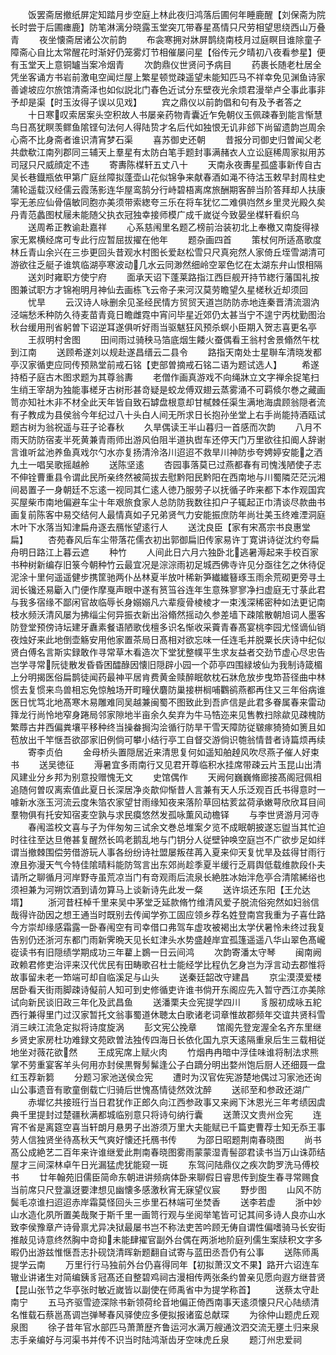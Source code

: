 <!-- { "loadSidebar": true } -->
　　饭罢斋居撤纸屏定知踏月步空庭上林此夜归鸿落后圃何年睡鹿醒【刘保斋为院长时尝于后圃瘗鹿】防笔淋漓分晓露玉堂突兀带春星髙情只尺劳相望思绕西山万叠青
　　夜坐懐斋居诸公次前韵
　　布衾寒拥对牀屏鹊绕南枝月过庭瞑目谁除童子障斋心自比太常醒花时渐好仍笼雾灯节相催屡问星【俗传元夕晴初八夜看参星】便有玉堂天上意铜罏当案冷烟青
　　次韵鼎仪世贤问予病目
　　药裹长随老杜居全凭坐客诵方书岩前激电空闻烂屋上繁星顿觉疎遥望未能知匹马不祥幸免见渊鱼诗家善谑坡应尔旅馆清斋泽也如似説北门春色近试分东壁夜光余烦君漫举卢仝事此事非予却是渠【时玉汝得子误以见戏】
　　宾之鼎仪以前韵倡和句有及予者答之
　　十日寒叹索居案头空积故人书屡亲药物青囊近乍免朝仪玉佩疎春到能言惭慧鸟日髙犹瞑羡鳏鱼隂铿句法何人得陆贽才名后代如独恨无讥非郐下尚留遗韵岂周余心斋不比身斋者谁识清宵梦石渠
　　喜苏御史还朝
　　昔报分司御史归曽闻父老共歔欷江南列郡同三辅天上羣星有太防白笔手题封事满赭衣人立讼庭稀周家拟用苏司冦只尺威顔定不违
　　寄夀陈楳轩五丈八十
　　天南永夜夀星孤盛事新传自古吴长巷鐡瓶依甲第广庭丝障拟蓬壶山花似锦争来献春酒如渑不待沽玉敕早封周柱史蒲轮遥载汉经儒云霞荡影连华屋鸾鹄分行峙碧梧离席旅酬期客醉当阶答拜却人扶康寜无恙应仙骨僖敏同胞亦美须带索緫夸三乐在将车犹忆二难俱岿然乡里灵光殿久矣丹青范蠡图杖屦未能随父执衣冠独幸接师模广成千嵗従今致晏坐楳轩看织乌
　　送周希正教谕赴嘉祥
　　心系慈闱里名题乙榜前治装初北上奉檄又南旋得禄家无累横经席可专此行应暂屈拔擢在他年
　　题杂画四首
　　策杖何所适髙歌度林丘青山余兴在三歩更回头昔观水村图长爱赵松雪只尺真宛然人家倚丘垤雪湖清可游欲往乏艇子谁筑临湖亭寒波动几水云同渺然细岭空翠色忆在太湖东弁山恨相隔
　　送刘时雍职方使宁府
　　面承天诏下蓬莱路指江西巨舰开持节緫行藩国礼按图兼试职方才锦袍明月神仙去画栋飞云帝子来河汉莫劳瞻望久星槎秋近却须回
　　忧旱
　　云汉诗人咏删余见圣经民情方贸贸天道岂防防赤地连秦晋清流涸汭泾端愁禾种防久待麦苗青竟日瞻雌霓中宵问毕星近郊仍太甚当宁不遑宁丙枕勤图治秋台缓用刑省躬曽下诏逆耳遂俱听好雨当驱魃狂风预杀螟小臣期入贺志喜更名亭
　　王叔明村舍图
　　田间雨过骑秧马箔底烟生餧火蚕偶看王翁村舍景翛然午枕到江南
　　送顾希遂刘以规赴遂昌缙云二县令
　　路指天南处士星聨车清晓发都亭汉家循吏应同传预熟堂前戒石铭【吏部曽摘戒石铭二语为题试选人】
　　希遂持栢子庭古木图求题为其尊翁夀
　　老僧作画真游戏不向绳牀立文字禅余捉笔扫生绡王宰胡为独能事槎牙古树形甚竒疑是蛟龙傅双翅云蒸雾涌不可羁倐尔巻之藏画笥亦知社木非不材全此天年皆自致石罅盘根意却甘樲棘任渠生满地海虞顾翁隠者流有子教成为县侯翁今年纪过八十头白人间无所求日长抱孙坐堂上右手尚能持酒瓯试题古树为翁祝遥与荘子论春秋
　　久旱偶读王半山暮归一首感而次韵
　　八月不雨天防防宿麦半死黄兼青雨师出游风伯阻半道执辔车还停天门万里欲往扣阍人辞谢言谁听盆池养鱼真戏尔勺水亦复扬清泠洛川迢迢不救旱川神防歩夸娉婷安能之洒九土一唱吴歌摇越舲
　　送陈坚逺
　　杏园事落莫已过燕都春有司愧浅陋使子志不伸铨曹重县令谓此民所亲终然被简拔去慰黔阳民黔阳在西南地与川蜀隣茫茫沅湘间曷置子一身朝廷不忘逺一视同其仁逺人徳乃服劳子以抚循子昨来都下本作观国宾买屋柴市南地偏避车尘十年艰旅食家人总防防我数往扣户子辄起正巾清谈尽款曲书画复前陈客中易交结何人最情真如子兄弟贤气力安能振庶防年尚壮美玉终难湮洞庭木叶下水落当知津扁舟逐去鴈怅望逺行人
　　送沈良臣【家有宋髙宗书良惠堂扁】
　　杏苑春风后车尘带落花儒衣初出郭御扁旧传家易许丁寛讲诗従沈约夸扁舟明日路江上暮云遮
　　种竹
　　人间此日六月六独卧北逃暑溽起来手校百家书种树新编存旧箓今朝种竹云最宜况是淙淙雨初足城西佛寺许见分亟往乞之休待促泥涂十里何遥遥健步携筐驰两仆丛林夏半放叶稀新笋纎纎簮琢玉雨余荒砌更旁寻土润长镵还易斸入门便作摩戛声眼中遂有筼筜谷连年生意殊寥寥净扫虚庭无寸菉此君与我多宿缘不鄙闲官故临辱长身嫋嫋凡六辈瘦骨棱棱才一束浅深稀密种如法更记南枝水频沃清风屡为拂缁尘何异振衣新出浴翛然摇动久参差墙下疎隂散朝旭词人墨客防登堂预傍诗坛建牙纛素餐语陋歌伐檀多识名惭收采藚青春髙宴桃李园尤怪谪仙销夜烛好来此地倒壶觞安用他家置茶局日髙相对欲忘味一任连毛并脱粟长庆诗中纪似贤白傅名言斯实録敢作寻常草木看造次下堂犹整幞平生求友益者交劲节虚心尽忠告岂学寻常阮徒散发昏昏困醽醁因懐旧隠辟小园一个茆亭四围緑坡仙为我制诗箴楣上分明揭医俗扁鹊徒闻药最神平居肯费黄金赎醉眠欹枕石牀危放步曳笻苔径曲中林惯去复惯来鸟兽相忘免惊触场开町疃伏麏防巢接栟榈哺鸜鹆燕都再住又三年俗病谁医日忧笃北地髙寒木易雕难同吴越兼闽蜀不图致此到吾庐信是此君多眷属春来雷动箨龙行尚怜地窄身踡局邻家隙地半亩余久矣弃为牛马牿迩来见售教扫除歘见疎槐防繁蓐古井西偏粪壤平移种终当操畚挶沟浍循行防旱干雪天障防従皲瘃猗猗如箦且如苞放出千竿惬吾欲邵家旧例倘可攀小结行亭工自督交游倘识匏翁情昔者诗篇烦再续
　　寄李贞伯
　　金母桥头置隠居近来清思复何如遥知舶趠风吹尽燕子催人好束书
　　送吴徳征
　　溽暑宜多雨南行又见君开尊临积水挂席带疎云片玉昆山出清风建业分乡邦为别意投赠愧无文
　　史馆偶作
　　天阙何巍巍脩廊接髙阁冠佩相追随何曽叹离索值此夏日长深居净炎歊仰惭昔人言兼有天人乐泛观百氏书得意时一噱新水涨玉河流云度朱箔农家望甘雨缘知夜来落阶草回枯荄盆荷承嫩萼欣欣耳目间羣物俱有托安知宿麦空孰与求民瘼悠然发孤咏薫风动檐铎
　　与李世贤游月河寺
　　春闱滥校文喜与子为伴匆匆三试余文巻总堆案夕览不成眠朝披遂忘盥当其忙迫时往往至达旦倦甚复醒然长鸣老鹅乱地与门钥分人従壁钟唤空庭岂不广欲步足如绊谓当撤棘围偿劳借游玩人事各纷纷诗社盟屡叛荏苒入夏来仰天复忧旱及兹得甘雨行潦且弥漫天气今特佳隂晴料能防驾言出东郊尚趁季夏半缓行乏肩舆低载维款段仆夫请所之聊循月河岸野寺虽荒凉当门有竒观雨后流泉长絶胜冰始泮危亭合清隂絺绤也须袒兼为河朔饮酒到请勿算马上谈新诗先此发一粲
　　送许埙还东阳【王允达壻】
　　浙河昔枉棹千里来吴中茅堂乏延款脩竹维清风爱子脱流俗宛然如妇翁信哉得许劭因之想王通当时既别去传闻学弥工固应领乡荐名姓登南宫我重为子喜仕路今方崇却缘感霜露一卧春闱空有司幸借口弗驾车虚攻被褐出太学伏暑怜未终过我复告别仍还浙河东都门雨新霁晩天见长虹津头水势盛趠岸宜孤篷遥遥八华山翠色髙巄嵸读书有旧隠绩学期成功三年藋上鷃一日云间鸿
　　次韵寄潘太守琴
　　闽南阙政赖君修吏治评来汉代优民有田畴歌召杜士能经学比程仇乞身岂为浮言动去郡惟将故事留未老一笻端可却自临溪足与山头
　　送秦廷韶改守建昌
　　京尘漠漠爱楼居卧看天街雨脚疎诗儗前人知可到史修循吏许谁书倘开东阁应先入暂守西江亦美除试向新民谈旧政三年化及武昌鱼
　　送潘栗夫佥宪提学四川
　　豸服初成咏五紽西行兼得里门过汉家暂托文翁事蜀道休聴太白歌诸老词章惟故郡频年交谊共贤科雪消三峡江流急定拟将诗度旋涡
　　彭文宪公挽章
　　馆阁先登宠渥全名齐东里继乡贤史家房杜功难録文苑欧曽法独传四海日长依化国九京天逺隔重泉后生三载相従地坐对薇花欲然
　　王成宪席上赋火肉
　　竹烟冉冉暗中浮佳味谁将制法求熊掌不劳重宴客羊头何用亦封侯黒臀髣髴逢公子白蹢分明出婺州饱后厨人还细聂一盘红玉荐新篘
　　分题习家池送侯佥宪
　　遭时为汉官佐宪游楚地偶过习家池还询山公事遗音有歌童倒载亡归骑后世愧髙情徒然效沈醉
　　送祁至和参政还湖广
　　赤墀忆共接班行当日君犹作正郎久向江西参政事又来阙下沐恩光三年考绩因虞典千里提封过楚疆秋满都城临别意只将诗句纳行囊
　　送萧汉文贵州佥宪
　　连宵不省是离筵空喜当轩朗月悬男子出游须万里大夫能赋已千篇吏曹荐士知无忝王事劳人信独贤坐待髙秋天气爽好懐还托鴈书传
　　为邵日昭题荆南春晓图
　　尚书髙公成絶艺二百年来许谁继爱此荆南春晓图雾雨蒙蒙湿青髻邵君读书当万山诛茆结屋才三间深林卓午日光漏猛虎犹能窥一斑
　　东驾问陆鼎仪之疾次韵罗洗马傅校书
　　廿年翰苑旧儒臣简命东朝进讲频病体卧来聊假日睿思传到旋生春寻常赐食当前席只尺登瀛迓要津想见幽懐多感激秋宵无寐望仪宸
　　野步图
　　山风不防鬓毛凉谁扫迢迢赤岸霜莫怪回头三歩里石林端可坐焚香
　　送李若虚
　　浙中妙山水造化夙所置美哉聚于斯千里一画笥行观与坐阅举笔皆可记其间多诗人良亦山水致李侯豫章产诗骨禀尤异决狱最屡书岂不称法吏苦吟顾无俦自谓性偏嗜骑马长安街推敲见诗意终然胸中竒抑未能肆擢官副外台偶在两浙地阶庭列儒生案牍积文字多暇仍出游兹惟惬吾志扑砚饶清晖新题翻自试寄与蓝田丞吾仍有公事
　　送陈师禹提学云南
　　万里行行马独前外台仍喜得同年【初拟萧汉文不果】路开六诏连车辙业讲诸生对简编銕豸冠髙还自整碧鸡祠古漫相传两张条约曽亲见愿向遐方继昔贤【昆山张节之华亭张时敏近嵗皆以副使在师禹省中为提学称首】
　　送蔡太守赴南宁
　　五马齐驱雪迹深除书新领荷纶音地偏正倚西南事天逺须懐只尺心陆绩清名惟载石蔡邕髙调岂弹琴春风驿使应多便拟报诸蛮总献琛
　　为徐仲山题虎丘观泉图
　　徐子昔年官水部匹马萧萧歴齐鲁运河水满万艘通汶泗交流无壅土归来泉志手亲编好与河渠书并传不识当时陆鸿渐齿牙空味虎丘泉
　　题汀州忠爱祠

